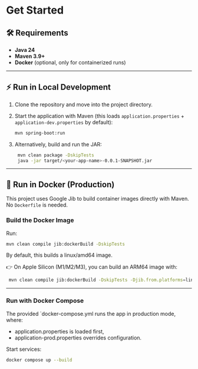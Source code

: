 # Get Started

## 🛠 Requirements

- **Java 24**
- **Maven 3.9+**
- **Docker** (optional, only for containerized runs)

---

## ⚡ Run in Local Development

1. Clone the repository and move into the project directory.

2. Start the application with Maven (this loads `application.properties` + `application-dev.properties` by default):
   ```bash
   mvn spring-boot:run
3. Alternatively, build and run the JAR:
   ```bash
    mvn clean package -DskipTests
    java -jar target/<your-app-name>-0.0.1-SNAPSHOT.jar

---

## 🐳 Run in Docker (Production)

This project uses Google Jib to build container images directly with Maven.
No `Dockerfile` is needed.

### Build the Docker Image

Run:

   ```bash
   mvn clean compile jib:dockerBuild -DskipTests
   ```    

By default, this builds a linux/amd64 image.

👉 On Apple Silicon (M1/M2/M3), you can build an ARM64 image with:

   ```bash
    mvn clean compile jib:dockerBuild -DskipTests -Djib.from.platforms=linux/arm64
   ```

---

### Run with Docker Compose

The provided `docker-compose.yml runs the app in production mode, where:

- application.properties is loaded first,
- application-prod.properties overrides configuration.

Start services:

```bash
docker compose up --build
```